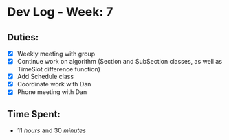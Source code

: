 # Dev Log - Week: 7
 
## Duties:
  - [X] Weekly meeting with group
  - [X] Continue work on algorithm (Section and SubSection classes, as well as TimeSlot difference function)
  - [X] Add Schedule class
  - [X] Coordinate work with Dan
  - [X] Phone meeting with Dan
 
## Time Spent: 
  * 11 _hours_ and 30 _minutes_
